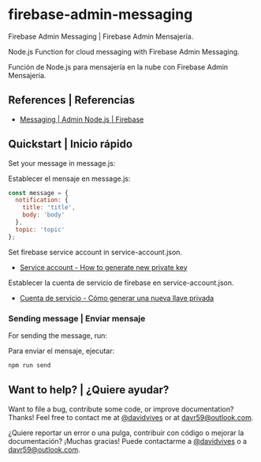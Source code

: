 # firebase-admin-messaging
Firebase Admin Messaging | Firebase Admin Mensajería.

Node.js Function for cloud messaging with Firebase Admin Messaging.

Función de Node.js para mensajería en la nube con Firebase Admin Mensajería.

## References | Referencias

- [Messaging | Admin Node.js | Firebase](https://firebase.google.com/docs/reference/admin/node/admin.messaging)

## Quickstart | Inicio rápido

Set your message in message.js:

Establecer el mensaje en message.js:

```javascript
const message = {
  notification: {
    title: 'title',
    body: 'body'
  },
  topic: 'topic'
};
```

Set firebase service account in service-account.json.

- [Service account - How to generate new private key](https://firebase.google.com/docs/admin/setup?authuser=0#add_firebase_to_your_app)

Establecer la cuenta de servicio de firebase en service-account.json.

- [Cuenta de servicio - Cómo generar una nueva llave privada](https://firebase.google.com/docs/admin/setup?authuser=0#add_firebase_to_your_app)

### Sending message | Enviar mensaje

For sending the message, run:

Para enviar el mensaje, ejecutar:

```bash
npm run send
```

## Want to help? | ¿Quiere ayudar?

Want to file a bug, contribute some code, or improve documentation? Thanks! Feel free to contact me at [@davidvives](https://twitter.com/davidvives) or at davr59@outlook.com.

¿Quiere reportar un error o una pulga, contribuir con código o mejorar la documentación? ¡Muchas gracias! Puede contactarme a [@davidvives](https://twitter.com/davidvives) o a davr59@outlook.com.
